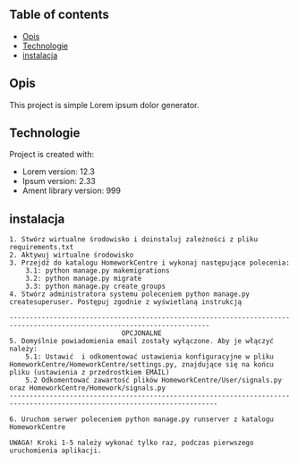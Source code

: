 ## Table of contents
* [Opis](#opis)
* [Technologie](#technologie)
* [instalacja](#instalacja)

## Opis
This project is simple Lorem ipsum dolor generator.
	
## Technologie
Project is created with:
* Lorem version: 12.3
* Ipsum version: 2.33
* Ament library version: 999
	
## instalacja


```
1. Stwórz wirtualne środowisko i doinstaluj zależności z pliku requirements.txt
2. Aktywuj wirtualne środowisko
3. Przejdź do katalogu HomeworkCentre i wykonaj następujące polecenia:
	3.1: python manage.py makemigrations
	3.2: python manage.py migrate
	3.3: python manage.py create_groups
4. Stwórz administratora systemu poleceniem python manage.py createsuperuser. Postępuj zgodnie z wyświetlaną instrukcją

------------------------------------------------------------------------------------------------------------------------
							OPCJONALNE
5. Domyślnie powiadomienia email zostały wyłączone. Aby je włączyć należy:
	5.1: Ustawić  i odkomentować ustawienia konfiguracyjne w pliku HomeworkCentre/HomeworkCentre/settings.py, znajdujące się na końcu pliku (ustawienia z przedrostkiem EMAIL)
	5.2 Odkomentować zawartość plików HomeworkCentre/User/signals.py oraz HomeworkCentre/Homework/signals.py
--------------------------------------------------------------------------------------------------------------------------

6. Uruchom serwer poleceniem python manage.py runserver z katalogu HomeworkCentre

UWAGA! Kroki 1-5 należy wykonać tylko raz, podczas pierwszego uruchomienia aplikacji.
```



